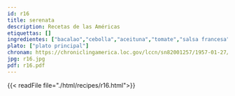 ```yaml
---
id: r16
title: serenata
description: Recetas de las Américas
etiquettas: []
ingredientes: ["bacalao","cebolla","aceituna","tomate","salsa francesa"]
plato: ["plato principal"]
chronam: https://chroniclingamerica.loc.gov/lccn/sn82001257/1957-01-27/ed-1/seq-5/
jpg: r16.jpg
pdf: r16.pdf
---
```


{{< readFile file="./html/recipes/r16.html">}}